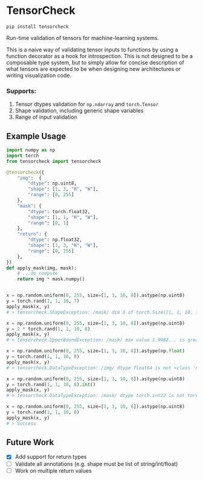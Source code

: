 # TensorCheck

`pip install tensorcheck`

Run-time validation of tensors for machine-learning systems.

This is a naive way of validating tensor inputs to functions by using a
function decorator as a hook for introspection. This is not designed to be a
composable type system, but to simply allow for concise description of what
tensors are expected to be when designing new architectures or writing
visualization code.

### Supports:
1. Tensor dtypes validation for `np.ndarray` and `torch.Tensor`
2. Shape validation, including generic shape variables
3. Range of input validation

## Example Usage

```python
import numpy as np
import torch
from tensorcheck import tensorcheck

@tensorcheck({
    "img":  {
        "dtype": np.uint8,
        "shape": [1, 3, "H", "W"],
        "range": [0, 255]
    },
    "mask": {
        "dtype": torch.float32,
        "shape": [1, 1, "H", "W"],
        "range": [0, 1]
    },
    "return": {
        "dtype": np.float32,
        "shape": [1, 3, "H", "W"],
        "range": [0, 255]
    },
})
def apply_mask(img, mask):
    # ...do compute
    return img * mask.numpy()


x = np.random.uniform(0, 255, size=[1, 3, 10, 8]).astype(np.uint8)
y = torch.rand(1, 1, 10, 7)
apply_mask(x, y)
# > tensorcheck.ShapeException: /mask/ dim 3 of torch.Size([1, 1, 10, 7]) is not W=8

x = np.random.uniform(0, 255, size=[1, 3, 10, 8]).astype(np.uint8)
y = 2 * torch.rand(1, 1, 10, 8)
apply_mask(x, y)
# > tensorcheck.UpperBoundException: /mask/ max value 1.9982... is greater than 1

x = np.random.uniform(0, 255, size=[1, 3, 10, 8]).astype(np.float)
y = torch.rand(1, 1, 10, 8)
apply_mask(x, y)
# > tensorcheck.DataTypeException: /img/ dtype float64 is not <class 'numpy.uint8'>

x = np.random.uniform(0, 255, size=[1, 3, 10, 8]).astype(np.uint8)
y = torch.rand(1, 1, 10, 8).int()
apply_mask(x, y)
# > tensorcheck.DataTypeException: /mask/ dtype torch.int32 is not torch.float32

x = np.random.uniform(0, 255, size=[1, 3, 10, 8]).astype(np.uint8)
y = torch.rand(1, 1, 10, 8)
apply_mask(x, y)
# > Success
```

## Future Work
- [x] Add support for return types
- [ ] Validate all annotations (e.g. shape must be list of string/int/float)
- [ ] Work on multiple return values
